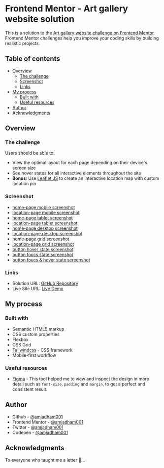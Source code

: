 # Frontend Mentor - Art gallery website solution

This is a solution to the [Art gallery website challenge on Frontend Mentor](https://www.frontendmentor.io/challenges/art-gallery-website-yVdrZlxyA). Frontend Mentor challenges help you improve your coding skills by building realistic projects.

## Table of contents

- [Overview](#overview)
  - [The challenge](#the-challenge)
  - [Screenshot](#screenshot)
  - [Links](#links)
- [My process](#my-process)
  - [Built with](#built-with)
  - [Useful resources](#useful-resources)
- [Author](#author)
- [Acknowledgments](#acknowledgments)

## Overview

### The challenge

Users should be able to:

- View the optimal layout for each page depending on their device's screen size
- See hover states for all interactive elements throughout the site
- **Bonus**: Use [Leaflet JS](https://leafletjs.com/) to create an interactive location map with custom location pin

### Screenshot

- [home-page mobile screenshot](./screenshots/mobile_home_page.png)
- [location-page mobile screenshot](./screenshots/mobile_location_page.png)
- [home-page tablet screenshot](./screenshots/tablet_home_page.png)
- [location-page tablet screenshot](./screenshots/tablet_location_page.png)
- [home-page desktop screenshot](./screenshots/desktop_home_page.png)
- [location-page desktop screenshot](./screenshots/desktop_location_page.png)
- [home-page grid screenshot](./screenshots/grid_home_page.png)
- [location-page grid screenshot](./screenshots/grid_location_page.png)
- [button hover state screenshot](./screenshots/btn_hover_state.png)
- [button foucs state screenshot](./screenshots/btn_foucs_state.png)
- [button foucs & hover state screenshot](./screenshots/btn_foucs_hover_state.png)

### Links

- Solution URL: [GitHub Repository](https://github.com/amjadham001/art-gallery-website.git)
- Live Site URL: [Live Demo](https://amjadham001.github.io/art-gallery-website/)

## My process

### Built with

- Semantic HTML5 markup
- CSS custom properties
- Flexbox
- CSS Grid
- [Tailwindcss](https://tailwindcss.com/) - CSS framework
- Mobile-first workflow

### Useful resources

- [Figma](https://www.figma.com/) - This tool helped me to view and inspect the design in more detail such as `font-size`, `padding` and `margin`, to get a perfect and consistent result.

## Author

- Github - [@amjadham001](https://github.com/amjadham001)
- Frontend Mentor - [@amjadham001](https://www.frontendmentor.io/profile/amjadham001)
- Twitter - [@amjadham001](https://x.com/amjadham001)
- Codepen - [@amjadham001](https://codepen.io/amjadham001)

## Acknowledgments

To everyone who taught me a letter 🌹...

